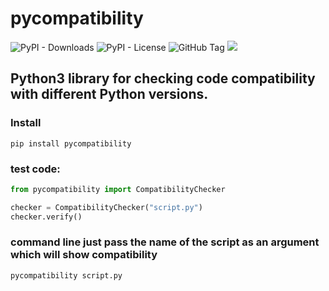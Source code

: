 # pycompatibility

![PyPI - Downloads](https://img.shields.io/pypi/dm/pycompatibility)
![PyPI - License](https://img.shields.io/pypi/l/pycompatibility)
![GitHub Tag](https://img.shields.io/github/v/tag/JuanBindez/pycompatibility?include_prereleases)
<a href="https://pypi.org/project/pycompatibility/"><img src="https://img.shields.io/pypi/v/pycompatibility" /></a>

## Python3 library for checking code compatibility with different Python versions.


### Install

    pip install pycompatibility

### test code:

```python
from pycompatibility import CompatibilityChecker

checker = CompatibilityChecker("script.py")
checker.verify()

```

### command line just pass the name of the script as an argument which will show compatibility

    pycompatibility script.py
